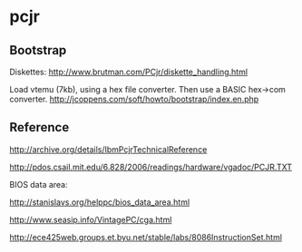 pcjr
====

Bootstrap
---------

Diskettes: http://www.brutman.com/PCjr/diskette_handling.html

Load vtemu (7kb), using a hex file converter. Then use a BASIC hex->com converter.
http://jcoppens.com/soft/howto/bootstrap/index.en.php


Reference
---------

http://archive.org/details/IbmPcjrTechnicalReference

http://pdos.csail.mit.edu/6.828/2006/readings/hardware/vgadoc/PCJR.TXT

BIOS data area:

http://stanislavs.org/helppc/bios_data_area.html

http://www.seasip.info/VintagePC/cga.html

http://ece425web.groups.et.byu.net/stable/labs/8086InstructionSet.html
